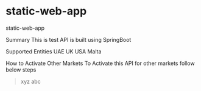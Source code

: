 # static-web-app
static-web-app

Summary 
This is test API is built using SpringBoot

Supported Entities
UAE
UK
USA
Malta

How to Activate Other Markets
To Activate this API for other markets follow below steps 
  > xyz
  > abc
